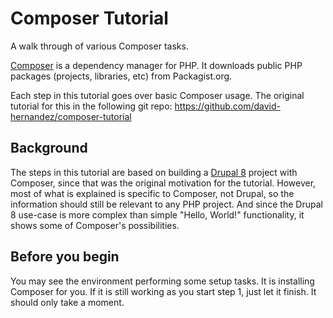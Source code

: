# Composer Tutorial
A walk through of various Composer tasks.

[Composer](//getcomposer.org/) is a dependency manager for PHP. It downloads
public PHP packages (projects, libraries, etc) from Packagist.org.

Each step in this tutorial goes over basic Composer usage. The original tutorial for this in the following git repo:
https://github.com/david-hernandez/composer-tutorial

## Background
The steps in this tutorial are based on building a [Drupal 8](//drupal.org) project with
Composer, since that was the original motivation for the tutorial. However,
most of what is explained is specific to Composer, not Drupal, so the
information should still be relevant to any PHP project. And since the Drupal 8
use-case is more complex than simple "Hello, World!" functionality, it shows
some of Composer's possibilities.

## Before you begin

You may see the environment performing some setup tasks. It is installing Composer for you. If it is still working as 
you start step 1, just let it finish. It should only take a moment.
